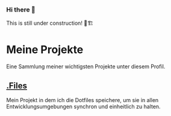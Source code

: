 ### Hi there 👋

This is still under construction! 🚧🏗

# Meine Projekte

Eine Sammlung meiner wichtigsten Projekte unter diesem Profil.

## [.Files](https://github.com/Lukas412/.files)

Mein Projekt in dem ich die Dotfiles speichere, um sie in allen Entwicklungsumgebungen synchron und einheitlich zu halten.


<!--
**Lukas412/Lukas412** is a ✨ _special_ ✨ repository because its `README.md` (this file) appears on your GitHub profile.

Here are some ideas to get you started:

- 🔭 I’m currently working on ...
- 🌱 I’m currently learning ...
- 👯 I’m looking to collaborate on ...
- 🤔 I’m looking for help with ...
- 💬 Ask me about ...
- 📫 How to reach me: ...
- 😄 Pronouns: ...
- ⚡ Fun fact: ...
-->
